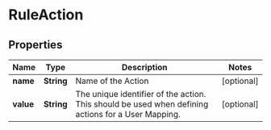 

# RuleAction


## Properties

| Name | Type | Description | Notes |
|------------ | ------------- | ------------- | -------------|
|**name** | **String** | Name of the Action |  [optional] |
|**value** | **String** | The unique identifier of the action. This should be used when defining actions for a User Mapping. |  [optional] |



